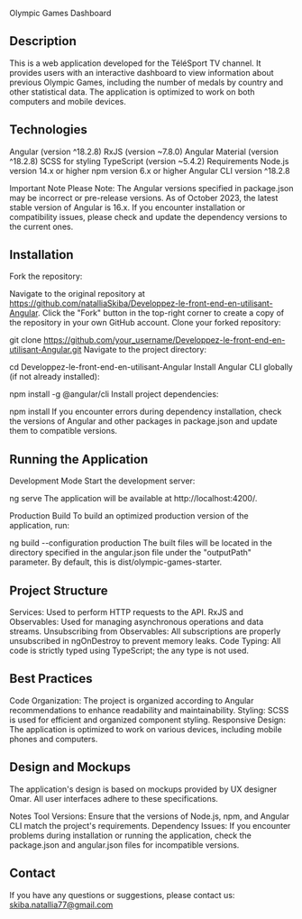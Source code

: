 Olympic Games Dashboard
## Description
This is a web application developed for the TéléSport TV channel. It provides users with an interactive dashboard to view information about previous Olympic Games, including the number of medals by country and other statistical data. The application is optimized to work on both computers and mobile devices.

## Technologies
Angular (version ^18.2.8)
RxJS (version ~7.8.0)
Angular Material (version ^18.2.8)
SCSS for styling
TypeScript (version ~5.4.2)
Requirements
Node.js version 14.x or higher
npm version 6.x or higher
Angular CLI version ^18.2.8

Important Note
Please Note: The Angular versions specified in package.json may be incorrect or pre-release versions. As of October 2023, the latest stable version of Angular is 16.x. If you encounter installation or compatibility issues, please check and update the dependency versions to the current ones.

## Installation
Fork the repository:

Navigate to the original repository at https://github.com/natalliaSkiba/Developpez-le-front-end-en-utilisant-Angular.
Click the "Fork" button in the top-right corner to create a copy of the repository in your own GitHub account.
Clone your forked repository:

git clone https://github.com/your_username/Developpez-le-front-end-en-utilisant-Angular.git
Navigate to the project directory:

cd Developpez-le-front-end-en-utilisant-Angular
Install Angular CLI globally (if not already installed):

npm install -g @angular/cli
Install project dependencies:

npm install
If you encounter errors during dependency installation, check the versions of Angular and other packages in package.json and update them to compatible versions.

## Running the Application
Development Mode
Start the development server:

ng serve
The application will be available at http://localhost:4200/.

Production Build
To build an optimized production version of the application, run:

ng build --configuration production
The built files will be located in the directory specified in the angular.json file under the "outputPath" parameter. By default, this is dist/olympic-games-starter.

## Project Structure
Services: Used to perform HTTP requests to the API.
RxJS and Observables: Used for managing asynchronous operations and data streams.
Unsubscribing from Observables: All subscriptions are properly unsubscribed in ngOnDestroy to prevent memory leaks.
Code Typing: All code is strictly typed using TypeScript; the any type is not used.

## Best Practices
Code Organization: The project is organized according to Angular recommendations to enhance readability and maintainability.
Styling: SCSS is used for efficient and organized component styling.
Responsive Design: The application is optimized to work on various devices, including mobile phones and computers.

## Design and Mockups
The application's design is based on mockups provided by UX designer Omar. All user interfaces adhere to these specifications.

Notes
Tool Versions: Ensure that the versions of Node.js, npm, and Angular CLI match the project's requirements.
Dependency Issues: If you encounter problems during installation or running the application, check the package.json and angular.json files for incompatible versions.

## Contact
If you have any questions or suggestions, please contact us:
skiba.natallia77@gmail.com